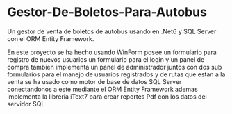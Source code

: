 # Gestor-De-Boletos-Para-Autobus
Un gestor de venta de boletos de autobus usando en .Net6 y SQL Server con el ORM Entity Framework.

En este proyecto se ha hecho usando WinForm posee un formulario para registro de nuevos usuarios
un formulario para el login y un panel de compra tambien implementa un panel de administrador 
juntos con dos sub formularios para el manejo de usuarios registrados y de rutas que estan a la venta 
se ha usado como motor de base de datos SQL Server conectandonos a este mediante el ORM Entity Framework 
ademas implementa la libreria iText7 para crear reportes Pdf con los datos del servidor SQL 
